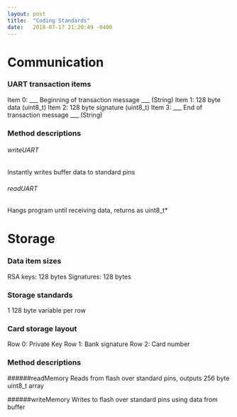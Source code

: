 ```yaml
---
layout: post
title:  "Coding Standards"
date:   2018-07-17 21:20:49 -0400
---
```


# Communication

### UART transaction items
Item 0: ___ Beginning of transaction message ___ (String)
Item 1: 128 byte data (uint8_t)
Item 2: 128 byte signature (uint8_t)
Item 3: ___ End of transaction message ___ (String)

### Method descriptions

###### writeUART
Instantly writes buffer data to standard pins

###### readUART
Hangs program until receiving data, returns as uint8_t*

# Storage

### Data item sizes
RSA keys: 128 bytes
Signatures: 128 bytes

### Storage standards
1 128 byte variable per row

### Card storage layout
Row 0: Private Key
Row 1: Bank signature
Row 2: Card number

### Method descriptions

######readMemory
Reads from flash over standard pins, outputs 256 byte uint8_t array

######writeMemory
Writes to flash over standard pins using data from buffer
